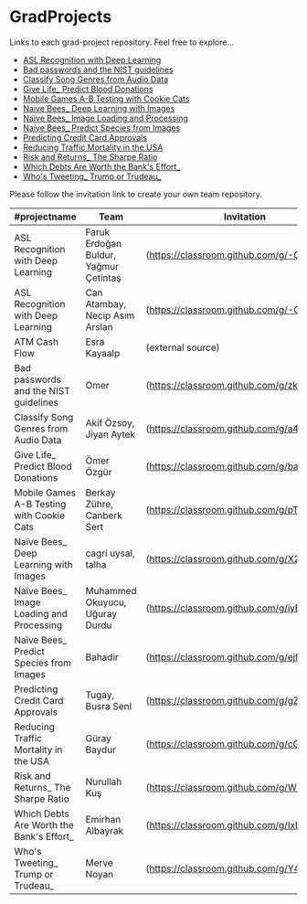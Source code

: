 # GradProjects
Links to each grad-project repository. Feel free to explore...

* [ASL Recognition with Deep Learning](https://github.com/Kodluyoruz-Veri-Bilimi-Bootcamp/ASL-Recognition-with-Deep-Learning)
* [Bad passwords and the NIST guidelines](https://github.com/Kodluyoruz-Veri-Bilimi-Bootcamp/Bad-passwords-and-the-NIST-guidelines)
* [Classify Song Genres from Audio Data](https://github.com/Kodluyoruz-Veri-Bilimi-Bootcamp/Classify-Song-Genres-from-Audio-Data)
* [Give Life_ Predict Blood Donations](https://github.com/Kodluyoruz-Veri-Bilimi-Bootcamp/Give-Life_-Predict-Blood-Donations)
* [Mobile Games A-B Testing with Cookie Cats](https://github.com/Kodluyoruz-Veri-Bilimi-Bootcamp/Mobile-Games-A-B-Testing-with-Cookie-Cats)
* [Naive Bees_ Deep Learning with Images](https://github.com/Kodluyoruz-Veri-Bilimi-Bootcamp/Naive-Bees_-Deep-Learning-with-Images)
* [Naïve Bees_ Image Loading and Processing](https://github.com/Kodluyoruz-Veri-Bilimi-Bootcamp/Naive-Bees_-Image-Loading-and-Processing)
* [Naive Bees_ Predict Species from Images](https://github.com/Kodluyoruz-Veri-Bilimi-Bootcamp/Naive-Bees_-Predict-Species-from-Images)
* [Predicting Credit Card Approvals](https://github.com/Kodluyoruz-Veri-Bilimi-Bootcamp/Predicting-Credit-Card-Approvals)
* [Reducing Traffic Mortality in the USA](https://github.com/Kodluyoruz-Veri-Bilimi-Bootcamp/Reducing-Traffic-Mortality-in-the-USA)
* [Risk and Returns_ The Sharpe Ratio](https://github.com/Kodluyoruz-Veri-Bilimi-Bootcamp/Risk-and-Returns_-The-Sharpe-Ratio)
* [Which Debts Are Worth the Bank's Effort_](https://github.com/Kodluyoruz-Veri-Bilimi-Bootcamp/Which-Debts-Are-Worth-the-Bank-s-Effort_)
* [Who's Tweeting_ Trump or Trudeau_](https://github.com/Kodluyoruz-Veri-Bilimi-Bootcamp/Who-s-Tweeting_-Trump-or-Trudeau_)


Please follow the invitation link to create your own team repository.

#projectname | Team | Invitation
-------------|------|------------
ASL Recognition with Deep Learning | Faruk Erdoğan Buldur, Yağmur Çetintaş | (https://classroom.github.com/g/-C-ECjnw)
ASL Recognition with Deep Learning | Can Atambay, Necip Asım Arslan | (https://classroom.github.com/g/-C-ECjnw)
ATM Cash Flow | Esra Kayaalp | (external source)
Bad passwords and the NIST guidelines | Omer | (https://classroom.github.com/g/zkYUl1VX)
Classify Song Genres from Audio Data | Akif Özsoy, Jiyan Aytek | (https://classroom.github.com/g/a4Qx9bBq)
Give Life_ Predict Blood Donations | Ömer Özgür | (https://classroom.github.com/g/ba1Y1pIC)
Mobile Games A-B Testing with Cookie Cats | Berkay Zühre, Canberk Sert | (https://classroom.github.com/g/pT3_cJ27)
Naïve Bees_ Deep Learning with Images | cagri uysal, talha | (https://classroom.github.com/g/X2qHYkw2)
Naïve Bees_ Image Loading and Processing | Muhammed Okuyucu, Uğuray Durdu | (https://classroom.github.com/g/iyB06Nvb)
Naïve Bees_ Predict Species from Images | Bahadir | (https://classroom.github.com/g/ejfTTrSd)
Predicting Credit Card Approvals | Tugay, Busra Senl | (https://classroom.github.com/g/gZByedzB)
Reducing Traffic Mortality in the USA | Güray Baydur | (https://classroom.github.com/g/cGKeYPtF)
Risk and Returns_ The Sharpe Ratio | Nurullah Kuş | (https://classroom.github.com/g/W2Hm0lmC)
Which Debts Are Worth the Bank's Effort_ | Emirhan Albayrak | (https://classroom.github.com/g/IxLHRWZ5)
Who's Tweeting_ Trump or Trudeau_ | Merve Noyan | (https://classroom.github.com/g/Y46JbsJX)

